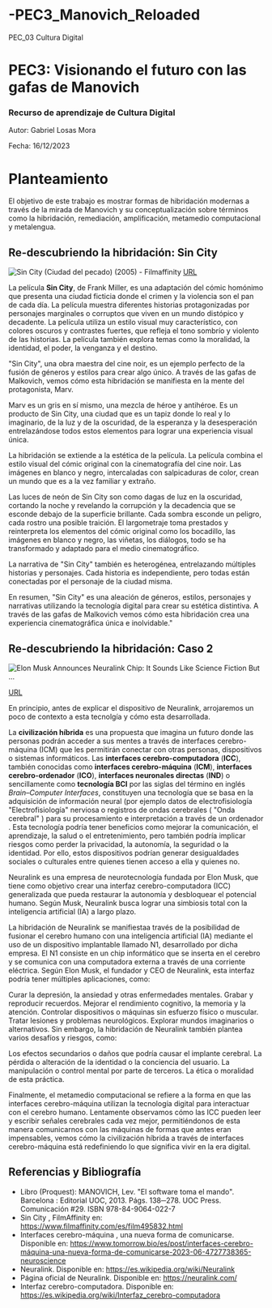 # -PEC3_Manovich_Reloaded
PEC_03 Cultura Digital

# PEC3: Visionando el futuro con las gafas de Manovich

### Recurso de aprendizaje de Cultura Digital

Autor: Gabriel Losas Mora

Fecha: 16/12/2023









#  Planteamiento

El objetivo de este trabajo es mostrar formas de hibridación modernas a través de la mirada de Manovich y su conceptualización sobre términos como la hibridación, remediación, amplificación, metamedio computacional y metalengua.

## Re-descubriendo la hibridación: Sin City


![Sin City (Ciudad del pecado) (2005) - Filmaffinity](https://pics.filmaffinity.com/Sin_City_Ciudad_del_pecado-444028599-large.jpg) [URL](https://pics.filmaffinity.com/Sin_City_Ciudad_del_pecado-444028599-large.jpg) 

La película **Sin City**, de Frank Miller, es una adaptación del cómic homónimo que presenta una ciudad ficticia donde el crimen y la violencia son el pan de cada día. La película muestra diferentes historias protagonizadas por personajes marginales o corruptos que viven en un mundo distópico y decadente. La película utiliza un estilo visual muy característico, con colores oscuros y contrastes fuertes, que refleja el tono sombrío y violento de las historias. La película también explora temas como la moralidad, la identidad, el poder, la venganza y el destino.


"Sin City", una obra maestra del cine noir, es un ejemplo perfecto de la fusión de géneros y estilos para crear algo único. A través de las gafas de Malkovich, vemos cómo esta hibridación se manifiesta en la mente del protagonista, Marv.

Marv es un gris en sí mismo, una mezcla de héroe y antihéroe. Es un producto de Sin City, una ciudad que es un tapiz donde lo real y lo imaginario, de la luz y  de la oscuridad, de la esperanza y la desesperación entrelazándose todos estos elementos para lograr una experiencia visual única.

La hibridación se extiende a la estética de la película. La película combina el estilo visual del cómic original con la cinematografía del cine noir. Las imágenes en blanco y negro, intercaladas con salpicaduras de color, crean un mundo que es a la vez familiar y extraño.

Las luces de neón de Sin City son como dagas de luz en la oscuridad, cortando la noche y revelando la corrupción y la decadencia que se esconde debajo de la superficie brillante. Cada sombra esconde un peligro, cada rostro una posible traición. El largometraje toma prestados y reinterpreta los elementos del cómic original como los bocadillo, las imágenes en blanco y negro, las viñetas, los diálogos, todo se ha transformado y adaptado para el medio cinematográfico.

La narrativa de "Sin City" también es heterogénea, entrelazando múltiples historias y personajes. Cada historia es independiente, pero todas están conectadas por el personaje de la ciudad misma.

En resumen, "Sin City" es una  aleación de géneros, estilos, personajes y narrativas utilizando la tecnología digital para crear su estética distintiva. A través de las gafas de Malkovich vemos cómo esta hibridación crea una experiencia cinematográfica única e inolvidable."



## Re-descubriendo la hibridación: Caso 2

![Elon Musk Announces Neuralink Chip: It Sounds Like Science Fiction But ...](https://thinkmarketingmagazine.com/wp-content/uploads/2020/08/Think-Marketing-What-you-need-to-know-about-Neuralink-AI-brain-chip.jpg)

[URL](https://thinkmarketingmagazine.com/wp-content/uploads/2020/08/Think-Marketing-What-you-need-to-know-about-Neuralink-AI-brain-chip.jpg)

En principio, antes de explicar el dispositivo de Neuralink, arrojaremos un poco de contexto a esta tecnolgía y cómo esta desarrollada. 

La **civilización híbrida** es una propuesta que imagina un futuro donde las personas podrán acceder a sus mentes a través de interfaces cerebro-máquina (ICM) que les permitirán conectar con otras personas, dispositivos o sistemas informáticos.
Las **interfaces cerebro-computadora** (**ICC**), también conocidas como **interfaces cerebro-máquina** (**ICM**), **interfaces cerebro-ordenador** (**ICO**), **interfaces neuronales directas** (**IND**) o sencillamente como **tecnología BCI** por las siglas del término en inglés _Brain–Computer Interfaces_,​ constituyen una tecnología que se basa en la adquisición de información neural (por ejemplo datos de electrofisiología "Electrofisiología" nerviosa o registros de ondas cerebrales ( "Onda cerebral" ) para su procesamiento e interpretación a través de un ordenador .
Esta tecnología podría tener beneficios como mejorar la comunicación, el aprendizaje, la salud o el entretenimiento, pero también podría implicar riesgos como perder la privacidad, la autonomía, la seguridad o la identidad. Por ello, estos dispositivos podrían generar desigualdades sociales o culturales entre quienes tienen acceso a ella y quienes no.

Neuralink es una empresa de neurotecnología fundada por Elon Musk, que tiene como objetivo crear una interfaz cerebro-computadora (ICC) generalizada que pueda restaurar la autonomía y desbloquear el potencial humano. Según Musk, Neuralink busca lograr una simbiosis total con la inteligencia artificial (IA) a largo plazo.

La hibridación de Neuralink se manifiestaa través de la posibilidad de fusionar el cerebro humano con una inteligencia artificial (IA) mediante el uso de un dispositivo implantable llamado N1, desarrollado por dicha empresa. El N1 consiste en un chip informático que se inserta en el cerebro y se comunica con una computadora externa a través de una corriente eléctrica.
Según Elon Musk, el fundador y CEO de Neuralink, esta interfaz podría tener múltiples aplicaciones, como:

Curar la depresión, la ansiedad y otras enfermedades mentales.
Grabar y reproducir recuerdos.
Mejorar el rendimiento cognitivo, la memoria y la atención.
Controlar dispositivos o máquinas sin esfuerzo físico o muscular.
Tratar lesiones y problemas neurológicos.
Explorar mundos imaginarios o alternativos.
Sin embargo, la hibridación de Neuralink también plantea varios desafíos y riesgos, como:

Los efectos secundarios o daños que podría causar el implante cerebral.
La pérdida o alteración de la identidad o la conciencia del usuario.
La manipulación o control mental por parte de terceros.
La ética o moralidad de esta práctica.

Finalmente, el metamedio computacional se refiere a la forma en que las interfaces cerebro-máquina utilizan la tecnología digital para interactuar con el cerebro humano.  Lentamente observamos cómo las ICC  pueden leer y escribir señales cerebrales cada vez mejor, permitiéndonos de esta manera comunicarnos con las máquinas de formas que antes eran impensables, vemos cómo la civilización híbrida a través de interfaces cerebro-máquina está redefiniendo lo que significa vivir en la era digital.




## Referencias y Bibliografía

 - Libro (Proquest): MANOVICH, Lev. "El software toma el mando". Barcelona : Editorial UOC, 2013. Págs. 138─278. UOC Press. Comunicación #29. ISBN 978-84-9064-022-7
 - Sin City , FilmAffinity en: https://www.filmaffinity.com/es/film495832.html
 - Interfaces cerebro-máquina , una nueva forma de comunicarse. Disponible en: https://www.tomorrow.bio/es/post/interfaces-cerebro-máquina-una-nueva-forma-de-comunicarse-2023-06-4727738365-neuroscience
 - Neuralink. Disponible en: https://es.wikipedia.org/wiki/Neuralink
 - Página oficial de Neuralink. Disponible en: https://neuralink.com/
 - Interfaz cerebro-computadora. Disponible en:
	https://es.wikipedia.org/wiki/Interfaz_cerebro-computadora
